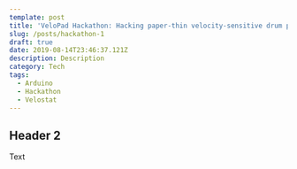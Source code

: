 ```yaml
---
template: post
title: 'VeloPad Hackathon: Hacking paper-thin velocity-sensitive drum pads'
slug: /posts/hackathon-1
draft: true
date: 2019-08-14T23:46:37.121Z
description: Description
category: Tech
tags:
  - Arduino
  - Hackathon
  - Velostat
---
```

## Header 2

Text

